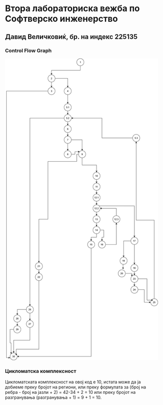 # Втора лабораториска вежба по Софтверско инженерство

## Давид Величковиќ, бр. на индекс 225135

###  Control Flow Graph
![alt_text](https://github.com/davidvelickovic17/SI_2024_lab2_225135/blob/master/ControlFlowDiagram225135.drawio.png)

### Цикломатска комплексност

Цикломатската комплексност на овој код е 10, истата може да ја добиеме преку бројот на региони, или преку формулата за (број на ребра - број на јазли + 2) = 42-34 + 2 = 10 или преку бројот на разгранувања (разгранувања + 1) = 9 + 1 = 10.
